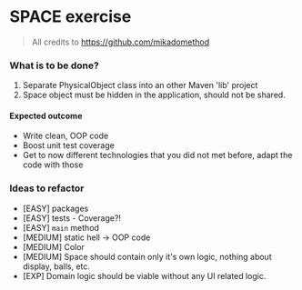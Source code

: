 # SPACE exercise

> All credits to https://github.com/mikadomethod

### What is to be done?

1. Separate PhysicalObject class into an other Maven 'lib' project
2. Space object must be hidden in the application, should not be shared.

#### Expected outcome
 * Write clean, OOP code
 * Boost unit test coverage
 * Get to now different technologies that you did not met before, adapt the code with those
 

### Ideas to refactor
* [EASY] packages
* [EASY] tests - Coverage?!
* [EASY] `main` method
* [MEDIUM] static hell -> OOP code
* [MEDIUM] Color
* [MEDIUM] Space should contain only it's own logic, nothing about display, balls, etc.
* [EXP] Domain logic should be viable without any UI related logic. 